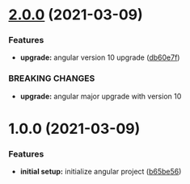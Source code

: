 # [2.0.0](https://github.com/anumang/angular-theming/compare/v1.0.0...v2.0.0) (2021-03-09)

### Features

- **upgrade:** angular version 10 upgrade ([db60e7f](https://github.com/anumang/angular-theming/commit/db60e7f3b92dd4666a3e49e69289dc1b4ad103b6))

### BREAKING CHANGES

- **upgrade:** angular major upgrade with version 10

# 1.0.0 (2021-03-09)

### Features

- **initial setup:** initialize angular project ([b65be56](https://github.com/anumang/angular-theming/commit/b65be56b28454457fa2ab0c4b17995490c3c7d34))
